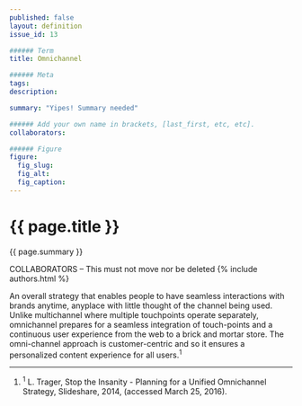 ```yaml
---
published: false
layout: definition
issue_id: 13

###### Term
title: Omnichannel

###### Meta
tags: 
description: 

summary: "Yipes! Summary needed"

###### Add your own name in brackets, [last_first, etc, etc]. 
collaborators: 

###### Figure
figure:
  fig_slug:  
  fig_alt: 
  fig_caption:
---
```


<h1 class="term-title">{{ page.title }}</h1>

<p class="summary">{{ page.summary }}</p>

COLLABORATORS – This must not move nor be deleted
{% include authors.html %}

<!-- DEFINITION BEGINS -->

An overall strategy that enables people to have seamless interactions with brands anytime, anyplace with little thought of the channel being used. Unlike multichannel where multiple touchpoints operate separately, omnichannel prepares for a seamless integration of touch-points and a continuous user experience from the web to a brick and mortar store. The omni-channel approach is customer-centric and so it ensures a personalized content experience for all users.<sup class="ref">1</sup>

<!-- FIGURE – You can move this line to position among paras, but never delete it!
{% if ref="{{ page.figure }}" %}{% include figure.html figure_info="page.figure" site_info="site.github" %}{% endif %}  -->

<!-- EXAMPLES? -->

<!-- SIMILAR TERMS -->


<hr class="footnotes">

<ol class="references nomark">
	<li><sup>1</sup>
		L. Trager, Stop the Insanity - Planning for a Unified Omnichannel Strategy, Slideshare, 2014, (accessed March 25, 2016).
	</li>
</ol>
